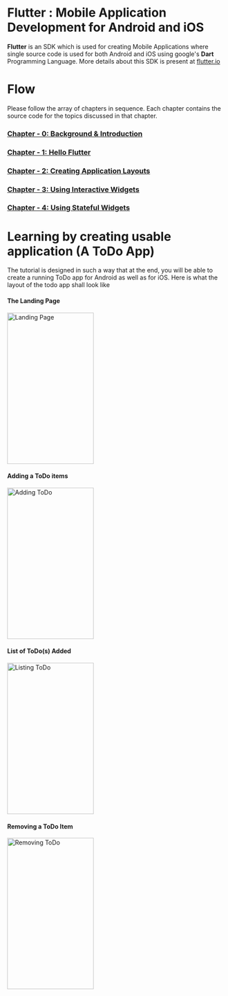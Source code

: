 # Flutter : Mobile Application Development for Android and iOS

__Flutter__ is an SDK which is used for creating Mobile Applications where single source code is used for both Android and iOS using google's __Dart__ Programming Language. More details about this SDK is present at [flutter.io](http://www.flutter.io)

# Flow

Please follow the array of chapters in sequence. Each chapter contains the source code for the topics discussed in that chapter.

### [Chapter - 0: Background & Introduction](https://github.com/DakshHub/Flutter_MobileApp_Development/tree/master/Chapter-%200)
### [Chapter - 1: Hello Flutter](https://github.com/DakshHub/Flutter_MobileApp_Development/tree/master/Chapter-%201)
### [Chapter - 2: Creating Application Layouts](https://github.com/DakshHub/Flutter_MobileApp_Development/tree/master/Chapter-%202)
### [Chapter - 3: Using Interactive Widgets](https://github.com/DakshHub/Flutter_MobileApp_Development/tree/master/Chapter-%203)
### [Chapter - 4: Using Stateful Widgets](https://github.com/DakshHub/Flutter_MobileApp_Development/tree/master/Chapter-%204)

# Learning by creating usable application (A ToDo App)

The tutorial is designed in such a way that at the end, you will be able to create a running ToDo app for Android as well as for iOS. Here is what the layout of the todo app shall look like

#### The Landing Page

<img src="https://github.com/DakshHub/Flutter_MobileApp_Development/blob/master/todoAPP_Main_Page.png" alt="Landing Page" width="200" height="350">

#### Adding a ToDo items

<img src="https://github.com/DakshHub/Flutter_MobileApp_Development/blob/master/todoApp_Add_todo.png" alt="Adding ToDo" width="200" height="350">


#### List of ToDo(s) Added

<img src="https://github.com/DakshHub/Flutter_MobileApp_Development/blob/master/totoApp_todo_Items.png" alt="Listing ToDo" width="200" height="350">

#### Removing a ToDo Item

<img src="https://github.com/DakshHub/Flutter_MobileApp_Development/blob/master/todoApp_Remove_Items.png" alt="Removing ToDo" width="200" height="350">


